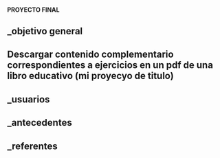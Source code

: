 #### PROYECTO FINAL

_objetivo general
--
Descargar contenido complementario correspondientes a ejercicios en un pdf de una libro educativo (mi proyecyo de titulo)
--
_usuarios
--


_antecedentes
--

_referentes
--




